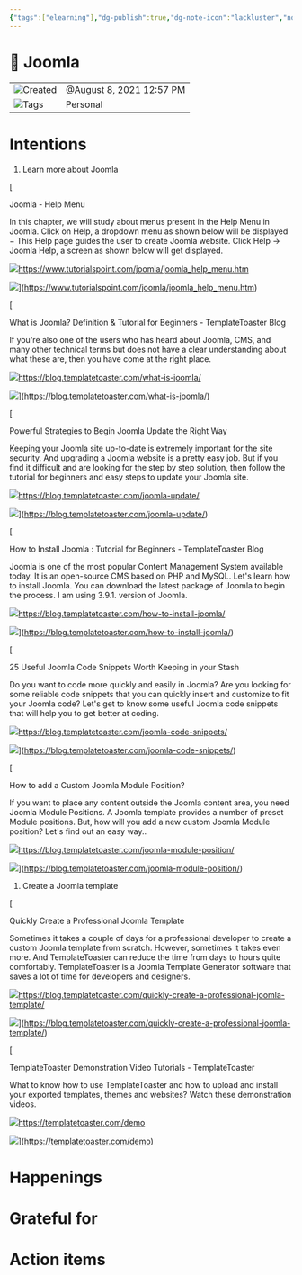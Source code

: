 ```yaml
---
{"tags":["elearning"],"dg-publish":true,"dg-note-icon":"lackluster","noteIcon":"lackluster","permalink":"/04-resources-material-para-zettel/elearning/joomla/","dgPassFrontmatter":true,"created":"2025-10-16T10:14:38.167+01:00","updated":"2025-10-24T16:07:22.338+01:00"}
---
```


# 📄 Joomla

|   |   |
|---|---|
|![](Dashboard/Attachments/clock_gray%2055.svg)Created|@August 8, 2021 12:57 PM|
|![](Dashboard/Attachments/list_gray%20767.svg)Tags|Personal|

# Intentions

1. Learn more about Joomla

[

Joomla - Help Menu

In this chapter, we will study about menus present in the Help Menu in Joomla. Click on Help, a dropdown menu as shown below will be displayed − This Help page guides the user to create Joomla website. Click Help → Joomla Help, a screen as shown below will get displayed.

![](Dashboard/Attachments/favicon%208.ico)https://www.tutorialspoint.com/joomla/joomla_help_menu.htm

![](Dashboard/Attachments/joomla-helpmenu-menu.jpg)](https://www.tutorialspoint.com/joomla/joomla_help_menu.htm)

[

What is Joomla? Definition & Tutorial for Beginners - TemplateToaster Blog

If you're also one of the users who has heard about Joomla, CMS, and many other technical terms but does not have a clear understanding about what these are, then you have come at the right place.

![](Dashboard/Attachments/favicon%209.ico)https://blog.templatetoaster.com/what-is-joomla/

![](Dashboard/Attachments/What-is-Joomla-cms-facebook.png)](https://blog.templatetoaster.com/what-is-joomla/)

[

Powerful Strategies to Begin Joomla Update the Right Way

Keeping your Joomla site up-to-date is extremely important for the site security. And upgrading a Joomla website is a pretty easy job. But if you find it difficult and are looking for the step by step solution, then follow the tutorial for beginners and easy steps to update your Joomla site.

![](Dashboard/Attachments/favicon%209.ico)https://blog.templatetoaster.com/joomla-update/

![](Dashboard/Attachments/Joomla-Update-How-to-Guide-by-an-Expert-Facebook.png)](https://blog.templatetoaster.com/joomla-update/)

[

How to Install Joomla : Tutorial for Beginners - TemplateToaster Blog

Joomla is one of the most popular Content Management System available today. It is an open-source CMS based on PHP and MySQL. Let's learn how to install Joomla. You can download the latest package of Joomla to begin the process. I am using 3.9.1. version of Joomla.

![](Dashboard/Attachments/favicon%209.ico)https://blog.templatetoaster.com/how-to-install-joomla/

![](Dashboard/Attachments/How-to-Install-XAMPP-and-Joomla-Locally1.jpg)](https://blog.templatetoaster.com/how-to-install-joomla/)

[

25 Useful Joomla Code Snippets Worth Keeping in your Stash

Do you want to code more quickly and easily in Joomla? Are you looking for some reliable code snippets that you can quickly insert and customize to fit your Joomla code? Let's get to know some useful Joomla code snippets that will help you to get better at coding.

![](Dashboard/Attachments/favicon%209.ico)https://blog.templatetoaster.com/joomla-code-snippets/

![](Dashboard/Attachments/25-Useful-Joomla-Code-Snippets-worth-keeping-in-your-stash-Facebook.png)](https://blog.templatetoaster.com/joomla-code-snippets/)

[

How to add a Custom Joomla Module Position?

If you want to place any content outside the Joomla content area, you need Joomla Module Positions. A Joomla template provides a number of preset Module positions. But, how will you add a new custom Joomla Module position? Let's find out an easy way..

![](Dashboard/Attachments/favicon%209.ico)https://blog.templatetoaster.com/joomla-module-position/

![](Dashboard/Attachments/how-to-add-custom-joomla-module-position-facebook.png)](https://blog.templatetoaster.com/joomla-module-position/)

1. Create a Joomla template

[

Quickly Create a Professional Joomla Template

Sometimes it takes a couple of days for a professional developer to create a custom Joomla template from scratch. However, sometimes it takes even more. And TemplateToaster can reduce the time from days to hours quite comfortably. TemplateToaster is a Joomla Template Generator software that saves a lot of time for developers and designers.

![](Dashboard/Attachments/favicon%209.ico)https://blog.templatetoaster.com/quickly-create-a-professional-joomla-template/

![](Dashboard/Attachments/How-to-Create-Joomla-Template-facebook.png)](https://blog.templatetoaster.com/quickly-create-a-professional-joomla-template/)

[

TemplateToaster Demonstration Video Tutorials - TemplateToaster

What to know how to use TemplateToaster and how to upload and install your exported templates, themes and websites? Watch these demonstration videos.

![](Dashboard/Attachments/favicon%2010.ico)https://templatetoaster.com/demo

![](Dashboard/Attachments/youtube.png)](https://templatetoaster.com/demo)

# Happenings

# Grateful for

# Action items